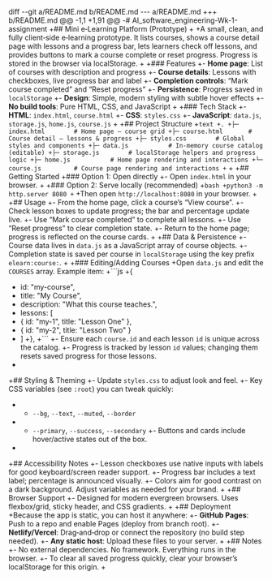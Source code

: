 diff --git a/README.md b/README.md
--- a/README.md
+++ b/README.md
@@ -1,1 +1,91 @@
-# AI_software_engineering-Wk-1-assignment
+## Mini e‑Learning Platform (Prototype)
+
+A small, clean, and fully client‑side e‑learning prototype. It lists courses, shows a course detail page with lessons and a progress bar, lets learners check off lessons, and provides buttons to mark a course complete or reset progress. Progress is stored in the browser via localStorage.
+
+### Features
+- **Home page**: List of courses with description and progress
+- **Course details**: Lessons with checkboxes, live progress bar and label
+- **Completion controls**: “Mark course completed” and “Reset progress”
+- **Persistence**: Progress saved in `localStorage`
+- **Design**: Simple, modern styling with subtle hover effects
+- **No build tools**: Pure HTML, CSS, and JavaScript
+
+### Tech Stack
+- **HTML**: `index.html`, `course.html`
+- **CSS**: `styles.css`
+- **JavaScript**: `data.js`, `storage.js`, `home.js`, `course.js`
+
+## Project Structure
+```text
+.
+├─ index.html        # Home page – course grid
+├─ course.html       # Course detail – lessons & progress
+├─ styles.css        # Global styles and components
+├─ data.js           # In-memory course catalog (editable)
+├─ storage.js        # localStorage helpers and progress logic
+├─ home.js           # Home page rendering and interactions
+└─ course.js         # Course page rendering and interactions
+```
+
+## Getting Started
+### Option 1: Open directly
+- Open `index.html` in your browser.
+
+### Option 2: Serve locally (recommended)
+```bash
+python3 -m http.server 8080
+```
+Then open `http://localhost:8080` in your browser.
+
+## Usage
+- From the home page, click a course’s “View course”.
+- Check lesson boxes to update progress; the bar and percentage update live.
+- Use “Mark course completed” to complete all lessons.
+- Use “Reset progress” to clear completion state.
+- Return to the home page; progress is reflected on the course cards.
+
+## Data & Persistence
+- Course data lives in `data.js` as a JavaScript array of course objects.
+- Completion state is saved per course in `localStorage` using the key prefix `elearn:course:`.
+
+### Editing/Adding Courses
+Open `data.js` and edit the `COURSES` array. Example item:
+```js
+{
+  id: "my-course",
+  title: "My Course",
+  description: "What this course teaches.",
+  lessons: [
+    { id: "my-1", title: "Lesson One" },
+    { id: "my-2", title: "Lesson Two" }
+  ]
+},
+```
+- Ensure each `course.id` and each lesson `id` is unique across the catalog.
+- Progress is tracked by lesson `id` values; changing them resets saved progress for those lessons.
+
+## Styling & Theming
+- Update `styles.css` to adjust look and feel.
+- Key CSS variables (see `:root`) you can tweak quickly:
+  - `--bg`, `--text`, `--muted`, `--border`
+  - `--primary`, `--success`, `--secondary`
+- Buttons and cards include hover/active states out of the box.
+
+## Accessibility Notes
+- Lesson checkboxes use native inputs with labels for good keyboard/screen reader support.
+- Progress bar includes a text label; percentage is announced visually.
+- Colors aim for good contrast on a dark background. Adjust variables as needed for your brand.
+
+## Browser Support
+- Designed for modern evergreen browsers. Uses flexbox/grid, sticky header, and CSS gradients.
+
+## Deployment
+Because the app is static, you can host it anywhere:
+- **GitHub Pages**: Push to a repo and enable Pages (deploy from branch root).
+- **Netlify/Vercel**: Drag‑and‑drop or connect the repository (no build step needed).
+- **Any static host**: Upload these files to your server.
+
+## Notes
+- No external dependencies. No framework. Everything runs in the browser.
+- To clear all saved progress quickly, clear your browser’s localStorage for this origin.
+